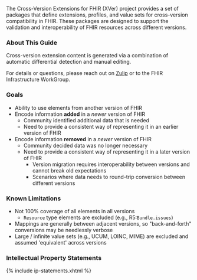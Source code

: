 
The Cross-Version Extensions for FHIR (XVer) project provides a set of packages that define extensions, profiles, and value sets for cross-version compatibility in FHIR. These packages are designed to support the validation and interoperability of FHIR resources across different versions.

### About This Guide

Cross-version extension content is generated via a combination of automatic differential detection and manual editing.

For details or questions, please reach out on [Zulip](https://chat.fhir.org/#narrow/channel/426854-FHIR-cross-version-issues) or
to the FHIR Infrastructure WorkGroup.

### Goals

* Ability to use elements from another version of FHIR
* Encode information **added** in a *newer* version of FHIR
  * Community identified additional data that is needed
  * Need to provide a consistent way of representing it in an earlier version of FHIR
* Encode information **removed** in a *newer* version of FHIR
  * Community decided data was no longer necessary
  * Need to provide a consistent way of representing it in a later version of FHIR
    * Version migration requires interoperability between versions and cannot break old expectations
    * Scenarios where data needs to round-trip conversion between different versions

### Known Limitations

* Not 100% coverage of all elements in all versions
    * `Resource` type elements are excluded (e.g., R5:`Bundle.issues`)
* Mappings are generally between adjacent versions, so "back-and-forth" conversions may be needlessly verbose
* Large / infinite value sets (e.g., UCUM, LOINC, MIME) are excluded and assumed 'equivalent' across versions

### Intellectual Property Statements

{% include ip-statements.xhtml %}